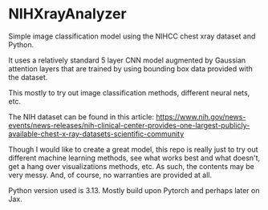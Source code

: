 # NIHXrayAnalyzer
Simple image classification model using the NIHCC chest xray dataset and Python.

It uses a relatively standard 5 layer CNN model augmented by Gaussian attention layers that are trained by using bounding box data provided with the dataset.

This mostly to try out image classification methods, different neural nets, etc.

The NIH dataset can be found in this article: https://www.nih.gov/news-events/news-releases/nih-clinical-center-provides-one-largest-publicly-available-chest-x-ray-datasets-scientific-community

Though I would like to create a great model, this repo is really just to try out different machine learning methods, see what works best and what doesn't, get a hang over visualizations methods, etc. As such, the contents may be very messy. And, of course, no warranties are provided at all.

Python version used is 3.13. Mostly build upon Pytorch and perhaps later on Jax.